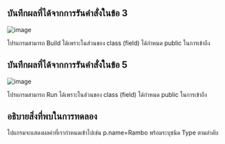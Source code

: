 ## บันทึกผลที่ได้จากการรันคำสั่งในข้อ 3

![image](https://github.com/Phetteepop/03376836-OOP-2566-Lab-05/assets/144197367/c169df37-368d-4a77-82ae-6b9d43b262a0)


โปรแกรมสามารถ Build ได้เพราะในส่วนของ class (field) ได้กำหนด public ในการเข้าถึง

## บันทึกผลที่ได้จากการรันคำสั่งในข้อ 5
![image](https://github.com/Phetteepop/03376836-OOP-2566-Lab-05/assets/144197367/e5e4c143-deb6-4c6e-8f66-bcbfe623227b)


โปรแกรมสามารถ Run ได้เพราะในส่วนของ class (field) ได้กำหนด public ในการเข้าถึง

## อธิบายสิ่งที่พบในการทดลอง

โปแกรมจะแสดงผลค่าที่เรากำหนดเข้าไปเช่น p.name=Rambo พร้อมระบุชนิด Type ตามลำดับ 
